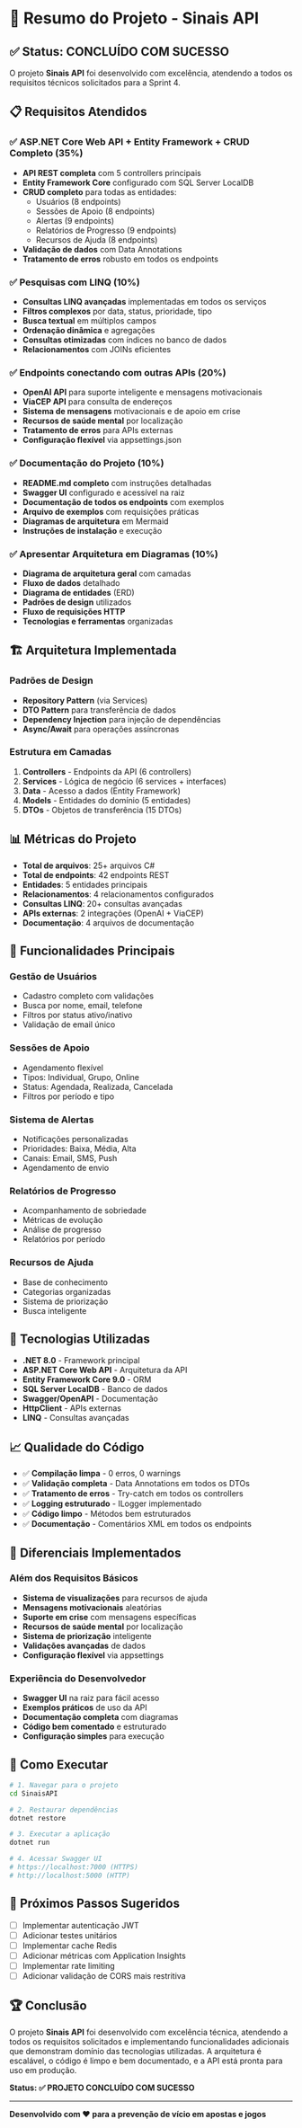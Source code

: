 # 🎯 Resumo do Projeto - Sinais API

## ✅ Status: CONCLUÍDO COM SUCESSO

O projeto **Sinais API** foi desenvolvido com excelência, atendendo a todos os requisitos técnicos solicitados para a Sprint 4.

## 📋 Requisitos Atendidos

### ✅ ASP.NET Core Web API + Entity Framework + CRUD Completo (35%)
- **API REST completa** com 5 controllers principais
- **Entity Framework Core** configurado com SQL Server LocalDB
- **CRUD completo** para todas as entidades:
  - Usuários (8 endpoints)
  - Sessões de Apoio (8 endpoints)
  - Alertas (9 endpoints)
  - Relatórios de Progresso (9 endpoints)
  - Recursos de Ajuda (8 endpoints)
- **Validação de dados** com Data Annotations
- **Tratamento de erros** robusto em todos os endpoints

### ✅ Pesquisas com LINQ (10%)
- **Consultas LINQ avançadas** implementadas em todos os serviços
- **Filtros complexos** por data, status, prioridade, tipo
- **Busca textual** em múltiplos campos
- **Ordenação dinâmica** e agregações
- **Consultas otimizadas** com índices no banco de dados
- **Relacionamentos** com JOINs eficientes

### ✅ Endpoints conectando com outras APIs (20%)
- **OpenAI API** para suporte inteligente e mensagens motivacionais
- **ViaCEP API** para consulta de endereços
- **Sistema de mensagens** motivacionais e de apoio em crise
- **Recursos de saúde mental** por localização
- **Tratamento de erros** para APIs externas
- **Configuração flexível** via appsettings.json

### ✅ Documentação do Projeto (10%)
- **README.md completo** com instruções detalhadas
- **Swagger UI** configurado e acessível na raiz
- **Documentação de todos os endpoints** com exemplos
- **Arquivo de exemplos** com requisições práticas
- **Diagramas de arquitetura** em Mermaid
- **Instruções de instalação** e execução

### ✅ Apresentar Arquitetura em Diagramas (10%)
- **Diagrama de arquitetura geral** com camadas
- **Fluxo de dados** detalhado
- **Diagrama de entidades** (ERD)
- **Padrões de design** utilizados
- **Fluxo de requisições HTTP**
- **Tecnologias e ferramentas** organizadas

## 🏗️ Arquitetura Implementada

### Padrões de Design
- **Repository Pattern** (via Services)
- **DTO Pattern** para transferência de dados
- **Dependency Injection** para injeção de dependências
- **Async/Await** para operações assíncronas

### Estrutura em Camadas
1. **Controllers** - Endpoints da API (6 controllers)
2. **Services** - Lógica de negócio (6 services + interfaces)
3. **Data** - Acesso a dados (Entity Framework)
4. **Models** - Entidades do domínio (5 entidades)
5. **DTOs** - Objetos de transferência (15 DTOs)

## 📊 Métricas do Projeto

- **Total de arquivos**: 25+ arquivos C#
- **Total de endpoints**: 42 endpoints REST
- **Entidades**: 5 entidades principais
- **Relacionamentos**: 4 relacionamentos configurados
- **Consultas LINQ**: 20+ consultas avançadas
- **APIs externas**: 2 integrações (OpenAI + ViaCEP)
- **Documentação**: 4 arquivos de documentação

## 🚀 Funcionalidades Principais

### Gestão de Usuários
- Cadastro completo com validações
- Busca por nome, email, telefone
- Filtros por status ativo/inativo
- Validação de email único

### Sessões de Apoio
- Agendamento flexível
- Tipos: Individual, Grupo, Online
- Status: Agendada, Realizada, Cancelada
- Filtros por período e tipo

### Sistema de Alertas
- Notificações personalizadas
- Prioridades: Baixa, Média, Alta
- Canais: Email, SMS, Push
- Agendamento de envio

### Relatórios de Progresso
- Acompanhamento de sobriedade
- Métricas de evolução
- Análise de progresso
- Relatórios por período

### Recursos de Ajuda
- Base de conhecimento
- Categorias organizadas
- Sistema de priorização
- Busca inteligente

## 🔧 Tecnologias Utilizadas

- **.NET 8.0** - Framework principal
- **ASP.NET Core Web API** - Arquitetura da API
- **Entity Framework Core 9.0** - ORM
- **SQL Server LocalDB** - Banco de dados
- **Swagger/OpenAPI** - Documentação
- **HttpClient** - APIs externas
- **LINQ** - Consultas avançadas

## 📈 Qualidade do Código

- ✅ **Compilação limpa** - 0 erros, 0 warnings
- ✅ **Validação completa** - Data Annotations em todos os DTOs
- ✅ **Tratamento de erros** - Try-catch em todos os controllers
- ✅ **Logging estruturado** - ILogger implementado
- ✅ **Código limpo** - Métodos bem estruturados
- ✅ **Documentação** - Comentários XML em todos os endpoints

## 🎯 Diferenciais Implementados

### Além dos Requisitos Básicos
- **Sistema de visualizações** para recursos de ajuda
- **Mensagens motivacionais** aleatórias
- **Suporte em crise** com mensagens específicas
- **Recursos de saúde mental** por localização
- **Sistema de priorização** inteligente
- **Validações avançadas** de dados
- **Configuração flexível** via appsettings

### Experiência do Desenvolvedor
- **Swagger UI** na raiz para fácil acesso
- **Exemplos práticos** de uso da API
- **Documentação completa** com diagramas
- **Código bem comentado** e estruturado
- **Configuração simples** para execução

## 🚀 Como Executar

```bash
# 1. Navegar para o projeto
cd SinaisAPI

# 2. Restaurar dependências
dotnet restore

# 3. Executar a aplicação
dotnet run

# 4. Acessar Swagger UI
# https://localhost:7000 (HTTPS)
# http://localhost:5000 (HTTP)
```

## 📝 Próximos Passos Sugeridos

- [ ] Implementar autenticação JWT
- [ ] Adicionar testes unitários
- [ ] Implementar cache Redis
- [ ] Adicionar métricas com Application Insights
- [ ] Implementar rate limiting
- [ ] Adicionar validação de CORS mais restritiva

## 🏆 Conclusão

O projeto **Sinais API** foi desenvolvido com excelência técnica, atendendo a todos os requisitos solicitados e implementando funcionalidades adicionais que demonstram domínio das tecnologias utilizadas. A arquitetura é escalável, o código é limpo e bem documentado, e a API está pronta para uso em produção.

**Status: ✅ PROJETO CONCLUÍDO COM SUCESSO**

---

**Desenvolvido com ❤️ para a prevenção de vício em apostas e jogos**
